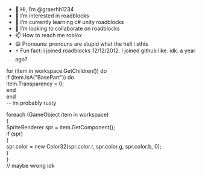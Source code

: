 - 👋 Hi, I’m @graerhh1234
- 👀 I’m interested in roadblocks
- 🌱 I’m currently learning c# unity roadblocks
- 💞️ I’m looking to collaborate on roadblocks
- 📫 How to reach me roblox
- 😄 Pronouns: pronouns are stupid what the hell i sthis 
- ⚡ Fun fact: i joined roadblocks 12/12/2012. I joined github like. idk. a year ago?

for (item in workspace.GetChildren()) do <br>
  if (item.IsA("BasePart")) do <br>
    item.Transparency = 0; <br>
  end <br>
end <br>
-- im probably rusty <br>


foreach (GameObject item in workspace) <br>
{ <br>
  SpriteRenderer spr = item.GetComponent<SpriteRenderer>(); <br>
  if (spr) <br>
  { <br>
    spr.color = new Color32(spr.color.r, spr.color.g, spr.color.b, 0); <br>
  } <br>
} <br>
// maybe wrong idk <br>

<!---
graerhh1234/graerhh1234 is a ✨ special ✨ repository because its `README.md` (this file) appears on your GitHub profile.
You can click the Preview link to take a look at your changes.
--->
